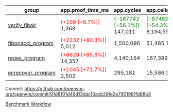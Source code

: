 | group | app.proof_time_ms | app.cycles | app.cells_used | leaf.proof_time_ms | leaf.cycles | leaf.cells_used |
| -- | -- | -- | -- | -- | -- | -- |
| [verify_fibair](https://github.com/openvm-org/openvm/blob/benchmark-results/benchmarks-pr/1423/verify_fibair-91d8101d49d13dac10acb29fe2e7901981fd98b3.md) |<span style='color: red'>(+109 [+8.7%])</span> 1,368 | <span style='color: green'>(-187742 [-56.1%])</span> 147,011 | <span style='color: green'>(-9749245 [-54.3%])</span> 8,194,556 |- | - | - |
| [fibonacci_program](https://github.com/openvm-org/openvm/blob/benchmark-results/benchmarks-pr/1423/fibonacci-91d8101d49d13dac10acb29fe2e7901981fd98b3.md) |<span style='color: red'>(+2232 [+80.3%])</span> 5,012 |  1,500,096 |  51,485,167 |- | - | - |
| [regex_program](https://github.com/openvm-org/openvm/blob/benchmark-results/benchmarks-pr/1423/regex-91d8101d49d13dac10acb29fe2e7901981fd98b3.md) |<span style='color: red'>(+6629 [+85.8%])</span> 14,357 |  4,140,164 |  167,389,450 |- | - | - |
| [ecrecover_program](https://github.com/openvm-org/openvm/blob/benchmark-results/benchmarks-pr/1423/ecrecover-91d8101d49d13dac10acb29fe2e7901981fd98b3.md) |<span style='color: red'>(+1045 [+71.7%])</span> 2,502 |  295,181 |  15,586,346 |- | - | - |


Commit: https://github.com/openvm-org/openvm/commit/91d8101d49d13dac10acb29fe2e7901981fd98b3

[Benchmark Workflow](https://github.com/openvm-org/openvm/actions/runs/13823416831)
